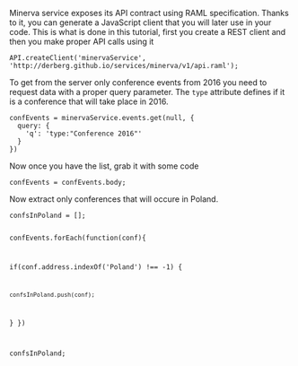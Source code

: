 





<div class="notebook" id="staticInteractivegettingEventsFrom2016_minerva_v1">

  <div class="notebook__static-tutorial" data-tutorial="gettingEventsFrom2016_minerva_v1" data-is-quick-setup="true" data-link="https://mmitoraj.github.io/build/embedded.html#gettingEventsFrom2016_minerva_v1">
   
   
   <p>Minerva service exposes its API contract using RAML specification. Thanks to it, you can generate a JavaScript client that you will later use in your code.
This is what is done in this tutorial, first you create a REST client and then you make proper API calls using it</p>
<pre><code class="lang-javascript">API.createClient(&#39;minervaService&#39;,
&#39;http://derberg.github.io/services/minerva/v1/api.raml&#39;);
</code></pre>
<p>To get from the server only conference events from 2016 you need to request data with a proper query parameter.
The <code>type</code> attribute defines if it is a conference that will take place in 2016.</p>
<pre><code class="lang-javascript">confEvents = minervaService.events.get(null, {
  query: {
    &#39;q&#39;: &#39;type:&quot;Conference 2016&quot;&#39;
  }
})
</code></pre>
<p>Now once you have the list, grab it with some code</p>
<pre><code class="lang-javascript">confEvents = confEvents.body;
</code></pre>
<p>Now extract only conferences that will occure in Poland.</p>
<pre><code class="lang-javascript">confsInPoland = [];

confEvents.forEach(function(conf){

  if(conf.address.indexOf(&#39;Poland&#39;) !== -1) {

    confsInPoland.push(conf);
  }
})

confsInPoland;
</code></pre>

  </div>

  <div id="notebookgettingEventsFrom2016_minerva_v1">
    <iframe style="min-height: 430px;" class="notebook__interactive-tutorial u-transition-all width-100 interactive-tutorial" src="" scrolling="no" frameBorder="0" id="gettingEventsFrom2016_minerva_v1"></iframe>
  </div>

  <div class="notebook__loader">

  </div>

</div> <!-- ---
---
id: gettingEventsFrom2016_minerva_v1
interactive: true
type: Tutorial
title: 'Getting conference events for 2016'
service: 'Minerva'
---


Minerva service exposes its API contract using RAML specification. Thanks to it, you can generate a JavaScript client that you will later use in your code.
This is what is done in this tutorial, first you create a REST client and then you make proper API calls using it

```javascript
API.createClient('minervaService',
'http://derberg.github.io/services/minerva/v1/api.raml');
```

To get from the server only conference events from 2016 you need to request data with a proper query parameter.
The `type` attribute defines if it is a conference that will take place in 2016.

```javascript
confEvents = minervaService.events.get(null, {
  query: {
    'q': 'type:"Conference 2016"'
  }
})
```

Now once you have the list, grab it with some code

```javascript
confEvents = confEvents.body;
```


Now extract only conferences that will occure in Poland.

```javascript
confsInPoland = [];

confEvents.forEach(function(conf){

  if(conf.address.indexOf('Poland') !== -1) {

    confsInPoland.push(conf);
  }
})

confsInPoland;
```
 -->